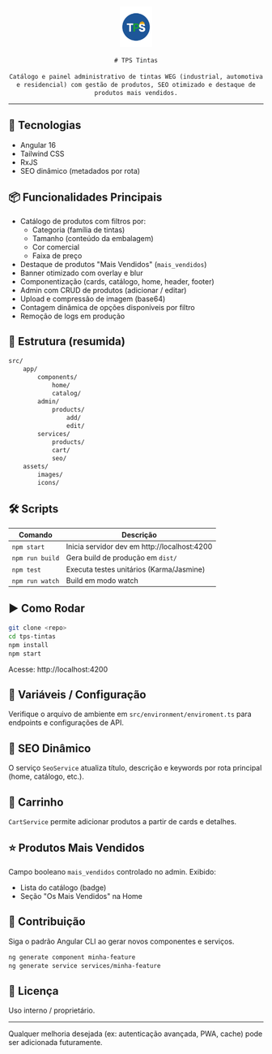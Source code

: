 <div align="center">
	<img src="./src/assets/images/logoTps.svg" alt="TPS Tintas" height="80" />
  
	# TPS Tintas
  
	Catálogo e painel administrativo de tintas WEG (industrial, automotiva e residencial) com gestão de produtos, SEO otimizado e destaque de produtos mais vendidos.
</div>

---

## 🚀 Tecnologias

- Angular 16
- Tailwind CSS
- RxJS
- SEO dinâmico (metadados por rota)

## 📦 Funcionalidades Principais

- Catálogo de produtos com filtros por:
	- Categoria (família de tintas)
	- Tamanho (conteúdo da embalagem)
	- Cor comercial
	- Faixa de preço
- Destaque de produtos "Mais Vendidos" (`mais_vendidos`)
- Banner otimizado com overlay e blur
- Componentização (cards, catálogo, home, header, footer)
- Admin com CRUD de produtos (adicionar / editar)
- Upload e compressão de imagem (base64)
- Contagem dinâmica de opções disponíveis por filtro
- Remoção de logs em produção

## 📁 Estrutura (resumida)

```
src/
	app/
		components/
			home/
			catalog/
		admin/
			products/
				add/
				edit/
		services/
			products/
			cart/
			seo/
	assets/
		images/
		icons/
```

## 🛠 Scripts

| Comando | Descrição |
|---------|-----------|
| `npm start` | Inicia servidor dev em http://localhost:4200 |
| `npm run build` | Gera build de produção em `dist/` |
| `npm test` | Executa testes unitários (Karma/Jasmine) |
| `npm run watch` | Build em modo watch |

## ▶️ Como Rodar

```bash
git clone <repo>
cd tps-tintas
npm install
npm start
```

Acesse: http://localhost:4200

## 📌 Variáveis / Configuração

Verifique o arquivo de ambiente em `src/environment/enviroment.ts` para endpoints e configurações de API.

## 🧩 SEO Dinâmico

O serviço `SeoService` atualiza título, descrição e keywords por rota principal (home, catálogo, etc.).

## 🛒 Carrinho

`CartService` permite adicionar produtos a partir de cards e detalhes.

## ⭐ Produtos Mais Vendidos

Campo booleano `mais_vendidos` controlado no admin. Exibido:
- Lista do catálogo (badge)
- Seção "Os Mais Vendidos" na Home

## 🤝 Contribuição

Siga o padrão Angular CLI ao gerar novos componentes e serviços.

```bash
ng generate component minha-feature
ng generate service services/minha-feature
```

## 📄 Licença

Uso interno / proprietário.

---

Qualquer melhoria desejada (ex: autenticação avançada, PWA, cache) pode ser adicionada futuramente.
